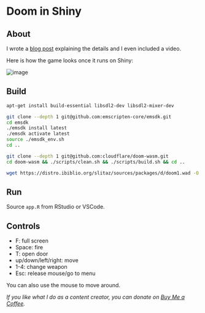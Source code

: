 # Doom in Shiny

## About

I wrote a [blog post](https://pacha.dev/blog/2024/05/10) explaining the details and I even included a video.

Here is how the game looks once it runs on Shiny:

![image](https://github.com/pachadotdev/shinydoom/assets/10091065/e47ba7d6-a9af-4744-8713-e0b42d4d386e)

## Build

```bash
apt-get install build-essential libsdl2-dev libsdl2-mixer-dev

git clone --depth 1 git@github.com:emscripten-core/emsdk.git
cd emsdk
./emsdk install latest
./emsdk activate latest
source ./emsdk_env.sh
cd ..

git clone --depth 1 git@github.com:cloudflare/doom-wasm.git
cd doom-wasm && ./scripts/clean.sh && ./scripts/build.sh && cd ..

wget https://distro.ibiblio.org/slitaz/sources/packages/d/doom1.wad -O doom-wasm/src/doom1.wad
```

## Run

Source `app.R` from RStudio or VSCode.

## Controls

* F: full screen
* Space: fire
* T: open door
* up/down/left/right: move
* 1-4: change weapon
* Esc: release mouse/go to menu

You can also use the mouse to move around.

*If you like what I do as a content creator, you can donate on [Buy Me a Coffee](https://buymeacoffee.com/pacha).*
